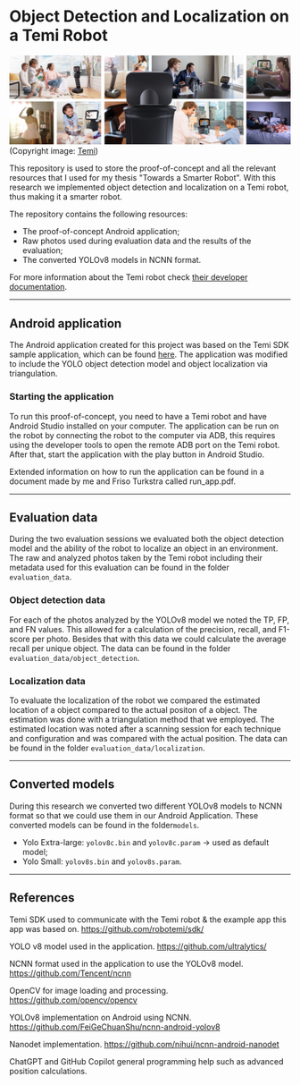 Object Detection and Localization on a Temi Robot
========

![temi](temi.jpg)
(Copyright image: [Temi](https://www.robotemi.com/))

This repository is used to store the proof-of-concept and all the relevant resources that I used for my thesis "Towards a Smarter Robot".
With this research we implemented object detection and localization on a Temi robot, thus making it a smarter robot.

The repository contains the following resources:
- The proof-of-concept Android application;
- Raw photos used during evaluation data and the results of the evaluation;
- The converted YOLOv8 models in NCNN format.

For more information about the Temi robot check [their developer documentation](https://www.robotemi.com/developers/).

-----
## Android application
The Android application created for this project was based on the Temi SDK sample application, which can be found [here](https://github.com/robotemi/sdk/). 
The application was modified to include the YOLO object detection model and object localization via triangulation.

### Starting the application
To run this proof-of-concept, you need to have a Temi robot and have Android Studio installed on your computer.
The application can be run on the robot by connecting the robot to the computer via ADB, this requires using the developer tools to open the remote ADB port on the Temi robot.
After that, start the application with the play button in Android Studio.

Extended information on how to run the application can be found in a document made by me and Friso Turkstra called run_app.pdf.

-----
## Evaluation data
During the two evaluation sessions we evaluated both the object detection model and the ability of the robot to localize an object in an environment. The raw and analyzed photos taken by the Temi robot including their metadata used for this evaluation can be found in the folder `evaluation_data`.

### Object detection data
For each of the photos analyzed by the YOLOv8 model we noted the TP, FP, and FN values. This allowed for a calculation of the precision, recall, and F1-score per photo. Besides that with this data we could calculate the average recall per unique object. The data can be found in the folder `evaluation_data/object_detection`.

### Localization data
To evaluate the localization of the robot we compared the estimated location of a object compared to the actual positon of a object. The estimation was done with a triangulation method that we employed. The estimated location was noted after a scanning session for each technique and configuration and was compared with the actual position. The data can be found in the folder `evaluation_data/localization`.

-----
## Converted models
During this research we converted two different YOLOv8 models to NCNN format so that we could use them in our Android Application. These converted models can be found in the folder`models`.
- Yolo Extra-large: `yolov8c.bin` and `yolov8c.param` -> used as default model;
- Yolo Small: `yolov8s.bin` and `yolov8s.param`.

-----
## References
Temi SDK used to communicate with the Temi robot & the example app this app was based on. https://github.com/robotemi/sdk/

YOLO v8 model used in the application. https://github.com/ultralytics/

NCNN format used in the application to use the YOLOv8 model. https://github.com/Tencent/ncnn

OpenCV for image loading and processing. https://github.com/opencv/opencv

YOLOv8 implementation on Android using NCNN. https://github.com/FeiGeChuanShu/ncnn-android-yolov8

Nanodet implementation. https://github.com/nihui/ncnn-android-nanodet

ChatGPT and GitHub Copilot general programming help such as advanced position calculations.